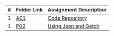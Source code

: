 
|   #   | Folder Link                            | Assignment Description                               |
| :---: | -------------------------------------- | ---------------------------------------------------- |
|   1  | [A01](./FakeAssignments/A01/README.md) | [Code Repository](./FakeAssignments/A01/README.md) |
|   1  | [P02](./FakeAssignments/A01/README.md) | [Using Json and Getch](./P02/README.md) |
